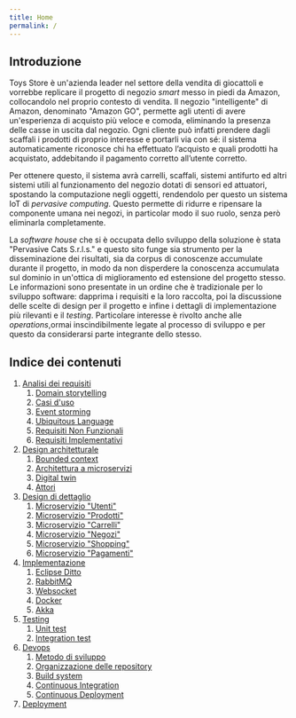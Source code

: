 ```yaml
---
title: Home
permalink: /
---
```


## Introduzione

Toys Store è un'azienda leader nel settore della vendita di giocattoli e vorrebbe replicare il progetto di negozio _smart_ messo
in piedi da Amazon, collocandolo nel proprio contesto di vendita. Il negozio "intelligente" di Amazon, denominato "Amazon
GO", permette agli utenti di avere un'esperienza di acquisto più veloce e comoda, eliminando la presenza delle casse in uscita dal
negozio. Ogni cliente può infatti prendere dagli scaffali i prodotti di proprio interesse e portarli via con sé: il sistema
automaticamente riconosce chi ha effettuato l’acquisto e quali prodotti ha acquistato, addebitando il pagamento corretto
all’utente corretto.

Per ottenere questo, il sistema avrà carrelli, scaffali, sistemi antifurto ed altri sistemi utili al funzionamento del negozio
dotati di sensori ed attuatori, spostando la computazione negli oggetti, rendendolo per questo un sistema IoT di _pervasive computing_.
Questo permette di ridurre e ripensare la componente umana nei negozi, in particolar modo il suo ruolo, senza però eliminarla
completamente.

La _software house_ che si è occupata dello sviluppo della soluzione è stata "Pervasive Cats S.r.l.s." e questo sito funge sia
strumento per la disseminazione dei risultati, sia da corpus di conoscenze accumulate durante il progetto, in modo da non disperdere
la conoscenza accumulata sul dominio in un'ottica di miglioramento ed estensione del progetto stesso. Le informazioni sono presentate
in un ordine che è tradizionale per lo sviluppo software: dapprima i requisiti e la loro raccolta, poi la discussione delle scelte
di design per il progetto e infine i dettagli di implementazione più rilevanti e il _testing_. Particolare interesse è rivolto
anche alle _operations_,ormai inscindibilmente legate al processo di sviluppo e per questo da considerarsi parte integrante dello
stesso.

## Indice dei contenuti

1. [Analisi dei requisiti](/toys-store/requirements)
    1. [Domain storytelling](/toys-store/requirements#domain-storytelling)
    2. [Casi d'uso](/toys-store/requirements#casi-duso)
    3. [Event storming](/toys-store/requirements#event-storming)
    4. [Ubiquitous Language](/toys-store/requirements#ubiquitous-language)
    5. [Requisiti Non Funzionali](/toys-store/requirements#requisiti-non-funzionali)
    6. [Requisiti Implementativi](/toys-store/requirements#requisiti-implementativi)
2. [Design architetturale](/toys-store/architectural_design)
    1. [Bounded context](/toys-store/architectural_design#bounded-context)
    2. [Architettura a microservizi](/toys-store/architectural_design#architettura-a-microservizi)
    3. [Digital twin](/toys-store/architectural_design#digital-twin)
    4. [Attori](/toys-store/arcitectural_design#attori)
3. [Design di dettaglio](/toys-store/detailed_design)
    1. [Microservizio "Utenti"](/toys-store/detailed_design#microservizio-utenti)
    2. [Microservizio "Prodotti"](/toys-store/detailed_design#microservizio-prodotti)
    3. [Microservizio "Carrelli"](/toys-store/detailed_design#microservizio-carrelli)
    4. [Microservizio "Negozi"](/toys-store/detailed_design#microservizio-negozi)
    5. [Microservizio "Shopping"](/toys-store/detailed_design#microservizio-shopping)
    6. [Microservizio "Pagamenti"](/toys-store/detailed_design#microservizio-pagamenti)
4. [Implementazione](/toys-store/implementation)
    1. [Eclipse Ditto](/toys-store/implementation#eclipse-ditto)
    2. [RabbitMQ](/toys-store/implementation#rabbitmq)
    3. [Websocket](/toys-store/implementation#websocket)
    4. [Docker](/toys-store/implementation#docker)
    5. [Akka](/toys-store/implementation#akka)
5. [Testing](/toys-store/testing)
    1. [Unit test](/toys-store/testing#unit-test)
    2. [Integration test](/toys-store/testing#integration-test)
6. [Devops](/toys-store/devops)
    1. [Metodo di sviluppo](/toys-store/devops#metodo-di-sviluppo)
    2. [Organizzazione delle repository](/toys-store/devops#organizzazione-delle-repository)
    3. [Build system](/toys-store/devops#build-system)
    4. [Continuous Integration](/toys-store/devops#continuous-integration)
    5. [Continuous Deployment](/toys-store/devops#continuous-deployment)
7. [Deployment](/toys-store/deployment)
